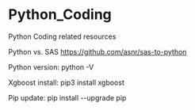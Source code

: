 # Python_Coding
Python Coding related resources

Python vs. SAS
https://github.com/asnr/sas-to-python

Python version: python -V

Xgboost install: pip3 install xgboost

Pip update: pip install --upgrade pip

